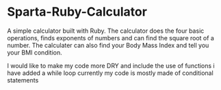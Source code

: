 # Sparta-Ruby-Calculator


A simple calculator built with Ruby. The calculator does the four basic operations, finds exponents of numbers and can find the square root of a number. The calculater can also find your Body Mass Index and tell you your BMI condition.

I would like to make my code more DRY and include the use of functions
i have added a while loop
currently my code is mostly made of conditional statements
